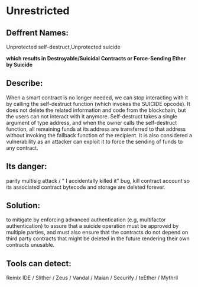 # Unrestricted
## Deffrent Names:

Unprotected self-destruct,Unprotected suicide 

**which results in Destroyable/Suicidal Contracts or Force-Sending Ether by Suicide**

## Describe:
 When a smart contract is no longer needed, we can stop interacting with it by calling the self-destruct function (which invokes the SUICIDE 
 opcode). It does not delete the related information and code from the blockchain, but the users can not interact with it anymore. Self-destruct 
 takes a single argument of type address, and when the owner calls the self-destruct function, all remaining funds at its address are 
 transferred to that address without invoking the fallback function of the recipient. It is also considered a vulnerability as an attacker can 
 exploit it to force the sending of funds to any contract.



## Its danger:
 parity multisig attack / " I accidentally killed it" bug, kill contract account so its associated contract bytecode and storage are deleted forever.

## Solution: 
to mitigate by enforcing advanced authentication (e.g, multifactor 
authentication) to assure that a suicide operation must be approved by multiple parties, and must also ensure that the contracts do not depend on 
third party contracts that might be deleted in the future rendering their own contracts unusable.

## Tools can detect: 
 Remix IDE / Slither / Zeus / Vandal / Maian / Securify / teEther /  Mythril  
